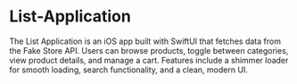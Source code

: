 # List-Application
The List Application is an iOS app built with SwiftUI that fetches data from the Fake Store API. Users can browse products, toggle between categories, view product details, and manage a cart. Features include a shimmer loader for smooth loading, search functionality, and a clean, modern UI.

